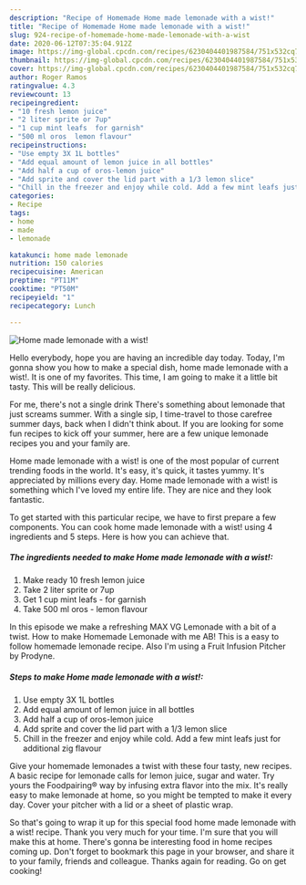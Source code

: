 ```yaml
---
description: "Recipe of Homemade Home made lemonade with a wist!"
title: "Recipe of Homemade Home made lemonade with a wist!"
slug: 924-recipe-of-homemade-home-made-lemonade-with-a-wist
date: 2020-06-12T07:35:04.912Z
image: https://img-global.cpcdn.com/recipes/6230404401987584/751x532cq70/home-made-lemonade-with-a-wist-recipe-main-photo.jpg
thumbnail: https://img-global.cpcdn.com/recipes/6230404401987584/751x532cq70/home-made-lemonade-with-a-wist-recipe-main-photo.jpg
cover: https://img-global.cpcdn.com/recipes/6230404401987584/751x532cq70/home-made-lemonade-with-a-wist-recipe-main-photo.jpg
author: Roger Ramos
ratingvalue: 4.3
reviewcount: 13
recipeingredient:
- "10 fresh lemon juice"
- "2 liter sprite or 7up"
- "1 cup mint leafs  for garnish"
- "500 ml oros  lemon flavour"
recipeinstructions:
- "Use empty 3X 1L bottles"
- "Add equal amount of lemon juice in all bottles"
- "Add half a cup of oros-lemon juice"
- "Add sprite and cover the lid part with a 1/3 lemon slice"
- "Chill in the freezer and enjoy while cold. Add a few mint leafs just for additional zig flavour"
categories:
- Recipe
tags:
- home
- made
- lemonade

katakunci: home made lemonade 
nutrition: 150 calories
recipecuisine: American
preptime: "PT11M"
cooktime: "PT50M"
recipeyield: "1"
recipecategory: Lunch

---
```



![Home made lemonade with a wist!](https://img-global.cpcdn.com/recipes/6230404401987584/751x532cq70/home-made-lemonade-with-a-wist-recipe-main-photo.jpg)

Hello everybody, hope you are having an incredible day today. Today, I'm gonna show you how to make a special dish, home made lemonade with a wist!. It is one of my favorites. This time, I am going to make it a little bit tasty. This will be really delicious.

For me, there&#39;s not a single drink There&#39;s something about lemonade that just screams summer. With a single sip, I time-travel to those carefree summer days, back when I didn&#39;t think about. If you are looking for some fun recipes to kick off your summer, here are a few unique lemonade recipes you and your family are.

Home made lemonade with a wist! is one of the most popular of current trending foods in the world. It's easy, it's quick, it tastes yummy. It's appreciated by millions every day. Home made lemonade with a wist! is something which I've loved my entire life. They are nice and they look fantastic.


To get started with this particular recipe, we have to first prepare a few components. You can cook home made lemonade with a wist! using 4 ingredients and 5 steps. Here is how you can achieve that.

<!--inarticleads1-->

##### The ingredients needed to make Home made lemonade with a wist!:

1. Make ready 10 fresh lemon juice
1. Take 2 liter sprite or 7up
1. Get 1 cup mint leafs - for garnish
1. Take 500 ml oros - lemon flavour


In this episode we make a refreshing MAX VG Lemonade with a bit of a twist. How to make Homemade Lemonade with me AB! This is a easy to follow homemade lemonade recipe. Also I&#39;m using a Fruit Infusion Pitcher by Prodyne. 

<!--inarticleads2-->

##### Steps to make Home made lemonade with a wist!:

1. Use empty 3X 1L bottles
1. Add equal amount of lemon juice in all bottles
1. Add half a cup of oros-lemon juice
1. Add sprite and cover the lid part with a 1/3 lemon slice
1. Chill in the freezer and enjoy while cold. Add a few mint leafs just for additional zig flavour


Give your homemade lemonades a twist with these four tasty, new recipes. A basic recipe for lemonade calls for lemon juice, sugar and water. Try yours the Foodpairing® way by infusing extra flavor into the mix. It&#39;s really easy to make lemonade at home, so you might be tempted to make it every day. Cover your pitcher with a lid or a sheet of plastic wrap. 

So that's going to wrap it up for this special food home made lemonade with a wist! recipe. Thank you very much for your time. I'm sure that you will make this at home. There's gonna be interesting food in home recipes coming up. Don't forget to bookmark this page in your browser, and share it to your family, friends and colleague. Thanks again for reading. Go on get cooking!
